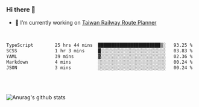 ### Hi there 👋

- 🔭 I’m currently working on [Taiwan Railway Route Planner](https://github.com/Taiwan-Railway-Route-Planner)

<br/>

<!--START_SECTION:waka-->

```txt
TypeScript        25 hrs 44 mins  ███████████████████████▒░   93.25 %
SCSS              1 hr 3 mins     █░░░░░░░░░░░░░░░░░░░░░░░░   03.83 %
YAML              39 mins         ▓░░░░░░░░░░░░░░░░░░░░░░░░   02.36 %
Markdown          4 mins          ░░░░░░░░░░░░░░░░░░░░░░░░░   00.24 %
JSON              3 mins          ░░░░░░░░░░░░░░░░░░░░░░░░░   00.24 %
```

<!--END_SECTION:waka-->

<br/>
<br/>

![Anurag's github stats](https://github-readme-stats.vercel.app/api?username=DepickereSven&show_icons=true&theme=tokyonight)



<!--
**DepickereSven/DepickereSven** is a ✨ _special_ ✨ repository because its `README.md` (this file) appears on your GitHub profile.

Here are some ideas to get you started:

- 🔭 I’m currently working on ...
- 🌱 I’m currently learning ...
- 👯 I’m looking to collaborate on ...
- 🤔 I’m looking for help with ...
- 💬 Ask me about ...
- 📫 How to reach me: ...
- 😄 Pronouns: ...
- ⚡ Fun fact: ...
-->
